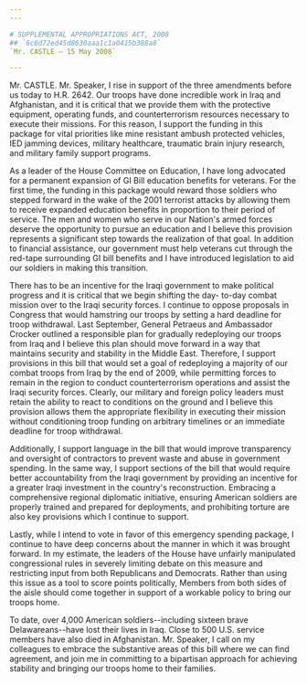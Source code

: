 ```yaml
---
---

# SUPPLEMENTAL APPROPRIATIONS ACT, 2008
## `6c6d72ed45d8630aaa1c1a0415b388a8`
`Mr. CASTLE — 15 May 2008`

---
```



Mr. CASTLE. Mr. Speaker, I rise in support of the three amendments 
before us today to H.R. 2642. Our troops have done incredible work in 
Iraq and Afghanistan, and it is critical that we provide them with the 
protective equipment, operating funds, and counterterrorism resources 
necessary to execute their missions. For this reason, I support the 
funding in this package for vital priorities like mine resistant ambush 
protected vehicles, IED jamming devices, military healthcare, traumatic 
brain injury research, and military family support programs.

As a leader of the House Committee on Education, I have long 
advocated for a permanent expansion of GI Bill education benefits for 
veterans. For the first time, the funding in this package would reward 
those soldiers who stepped forward in the wake of the 2001 terrorist 
attacks by allowing them to receive expanded education benefits in 
proportion to their period of service. The men and women who serve in 
our Nation's armed forces deserve the opportunity to pursue an 
education and I believe this provision represents a significant step 
towards the realization of that goal. In addition to financial 
assistance, our government must help veterans cut through the red-tape 
surrounding GI bill benefits and I have introduced legislation to aid 
our soldiers in making this transition.

There has to be an incentive for the Iraqi government to make 
political progress and it is critical that we begin shifting the day-
to-day combat mission over to the Iraqi security forces. I continue to 
oppose proposals in Congress that would hamstring our troops by setting 
a hard deadline for troop withdrawal. Last September, General Petraeus 
and Ambassador Crocker outlined a responsible plan for gradually 
redeploying our troops from Iraq and I believe this plan should move 
forward in a way that maintains security and stability in the Middle 
East. Therefore, I support provisions in this bill that would set a 
goal of redeploying a majority of our combat troops from Iraq by the 
end of 2009, while permitting forces to remain in the region to conduct 
counterterrorism operations and assist the Iraqi security forces. 
Clearly, our military and foreign policy leaders must retain the 
ability to react to conditions on the ground and I believe this 
provision allows them the appropriate flexibility in executing their 
mission without conditioning troop funding on arbitrary timelines or an 
immediate deadline for troop withdrawal.

Additionally, I support language in the bill that would improve 
transparency and oversight of contractors to prevent waste and abuse in 
government spending. In the same way, I support sections of the bill 
that would require better accountability from the Iraqi government by 
providing an incentive for a greater Iraqi investment in the country's 
reconstruction. Embracing a comprehensive regional diplomatic 
initiative, ensuring American soldiers are properly trained and 
prepared for deployments, and prohibiting torture are also key 
provisions which I continue to support.

Lastly, while I intend to vote in favor of this emergency spending 
package, I continue to have deep concerns about the manner in which it 
was brought forward. In my estimate, the leaders of the House have 
unfairly manipulated congressional rules in severely limiting debate on 
this measure and restricting input from both Republicans and Democrats. 
Rather than using this issue as a tool to score points politically, 
Members from both sides of the aisle should come together in support of 
a workable policy to bring our troops home.

To date, over 4,000 American soldiers--including sixteen brave 
Delawareans--have lost their lives in Iraq. Close to 500 U.S. service 
members have also died in Afghanistan. Mr. Speaker, I call on my 
colleagues to embrace the substantive areas of this bill where we can 
find agreement, and join me in committing to a bipartisan approach for 
achieving stability and bringing our troops home to their families.